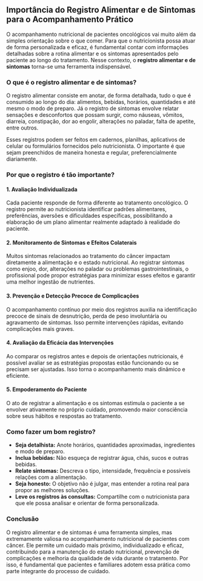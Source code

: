 ## Importância do Registro Alimentar e de Sintomas para o Acompanhamento Prático

O acompanhamento nutricional de pacientes oncológicos vai muito além da simples orientação sobre o que comer. Para que o nutricionista possa atuar de forma personalizada e eficaz, é fundamental contar com informações detalhadas sobre a rotina alimentar e os sintomas apresentados pelo paciente ao longo do tratamento. Nesse contexto, o **registro alimentar e de sintomas** torna-se uma ferramenta indispensável.

### O que é o registro alimentar e de sintomas?

O registro alimentar consiste em anotar, de forma detalhada, tudo o que é consumido ao longo do dia: alimentos, bebidas, horários, quantidades e até mesmo o modo de preparo. Já o registro de sintomas envolve relatar sensações e desconfortos que possam surgir, como náuseas, vômitos, diarreia, constipação, dor ao engolir, alterações no paladar, falta de apetite, entre outros.

Esses registros podem ser feitos em cadernos, planilhas, aplicativos de celular ou formulários fornecidos pelo nutricionista. O importante é que sejam preenchidos de maneira honesta e regular, preferencialmente diariamente.

### Por que o registro é tão importante?

#### 1. **Avaliação Individualizada**
Cada paciente responde de forma diferente ao tratamento oncológico. O registro permite ao nutricionista identificar padrões alimentares, preferências, aversões e dificuldades específicas, possibilitando a elaboração de um plano alimentar realmente adaptado à realidade do paciente.

#### 2. **Monitoramento de Sintomas e Efeitos Colaterais**
Muitos sintomas relacionados ao tratamento do câncer impactam diretamente a alimentação e o estado nutricional. Ao registrar sintomas como enjoo, dor, alterações no paladar ou problemas gastrointestinais, o profissional pode propor estratégias para minimizar esses efeitos e garantir uma melhor ingestão de nutrientes.

#### 3. **Prevenção e Detecção Precoce de Complicações**
O acompanhamento contínuo por meio dos registros auxilia na identificação precoce de sinais de desnutrição, perda de peso involuntária ou agravamento de sintomas. Isso permite intervenções rápidas, evitando complicações mais graves.

#### 4. **Avaliação da Eficácia das Intervenções**
Ao comparar os registros antes e depois de orientações nutricionais, é possível avaliar se as estratégias propostas estão funcionando ou se precisam ser ajustadas. Isso torna o acompanhamento mais dinâmico e eficiente.

#### 5. **Empoderamento do Paciente**
O ato de registrar a alimentação e os sintomas estimula o paciente a se envolver ativamente no próprio cuidado, promovendo maior consciência sobre seus hábitos e respostas ao tratamento.

### Como fazer um bom registro?

- **Seja detalhista:** Anote horários, quantidades aproximadas, ingredientes e modo de preparo.
- **Inclua bebidas:** Não esqueça de registrar água, chás, sucos e outras bebidas.
- **Relate sintomas:** Descreva o tipo, intensidade, frequência e possíveis relações com a alimentação.
- **Seja honesto:** O objetivo não é julgar, mas entender a rotina real para propor as melhores soluções.
- **Leve os registros às consultas:** Compartilhe com o nutricionista para que ele possa analisar e orientar de forma personalizada.

### Conclusão

O registro alimentar e de sintomas é uma ferramenta simples, mas extremamente valiosa no acompanhamento nutricional de pacientes com câncer. Ele permite um cuidado mais próximo, individualizado e eficaz, contribuindo para a manutenção do estado nutricional, prevenção de complicações e melhoria da qualidade de vida durante o tratamento. Por isso, é fundamental que pacientes e familiares adotem essa prática como parte integrante do processo de cuidado.